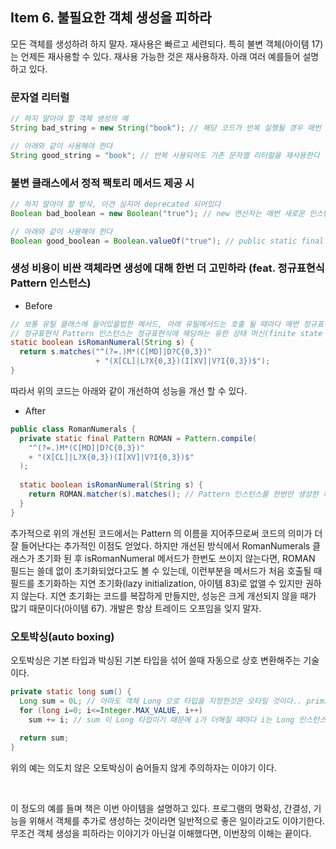 ## Item 6. 불필요한 객체 생성을 피하라



모든 객체를 생성하려 하지 말자.
재사용은 빠르고 세련되다. 특히 불변 객체(아이템 17)는 언제든 재사용할 수 있다.
재사용 가능한 것은 재사용하자. 아래 여러 예를들어 설명하고 있다.



### 문자열 리터럴

```java
// 하지 말아야 할 객체 생성의 예
String bad_string = new String("book"); // 해당 코드가 반복 실행될 경우 매번 book 인스턴스를 생성한다

// 아래와 같이 사용해야 한다
String good_string = "book"; // 반복 사용되어도 기존 문자열 리터럴을 재사용한다
```



### 불변 클래스에서 정적 팩토리 메서드 제공 시 

```java
// 하지 말아야 할 방식, 이건 심지어 deprecated 되어있다
Boolean bad_boolean = new Boolean("true"); // new 연산자는 매번 새로운 인스턴스를 생성한다

// 아래와 같이 사용해야 한다
Boolean good_boolean = Boolean.valueOf("true"); // public static final 인스턴스를 리턴한다
```



### 생성 비용이 비싼 객체라면 생성에 대해 한번 더 고민하라 (feat. 정규표현식 Pattern 인스턴스)

- Before

```java
// 보통 유틸 클래스에 들어있을법한 메서드, 아래 유틸메서드는 호출 될 때마다 매번 정규표현식 Pattern 인스턴스를 생성한다
// 정규표현식 Pattern 인스턴스는 정규표현식에 해당하는 유한 상태 머신(finite state machine)을 만들기 때문에 인스턴스 생성 비용이 높다
static boolean isRomanNumeral(String s) {
  return s.matches("^(?=.)M*(C[MD]|D?C{0,3})" 
                   + "(X[CL]|L?X{0,3})(I[XV]|V?I{0,3})$");
}
```

따라서 위의 코드는 아래와 같이 개선하여 성능을 개선 할 수 있다.

- After

```java
public class RomanNumerals {
  private static final Pattern ROMAN = Pattern.compile(
    "^(?=.)M*(C[MD]|D?C{0,3})" 
    + "(X[CL]|L?X{0,3})(I[XV]|V?I{0,3})$"
  );
  
  static boolean isRomanNumeral(String s) {
    return ROMAN.matcher(s).matches(); // Pattern 인스턴스를 한번만 생성한 후 매번 재사용한다
  }
}
```

추가적으로 위의 개선된 코드에서는 Pattern 의 이름을 지어주므로써 코드의 의미가 더 잘 들어난다는 추가적인 이점도 얻었다.
하지만 개선된 방식에서 RomanNumerals 클래스가 초기화 된 후 isRomanNumeral 메서드가 한번도 쓰이지 않는다면, ROMAN 필드는 쓸데 없이 초기화되었다고도 볼 수 있는데, 이런부분을 메서드가 처음 호출될 때 필드를 초기화하는 지연 초기화(lazy initialization, 아이템 83)로 없앨 수 있지만 권하지 않는다.
지연 초기화는 코드를 복잡하게 만들지만, 성능은 크게 개선되지 않을 때가 많기 때문이다(아이템 67).
개발은 항상 트레이드 오프임을 잊지 말자.



### 오토박싱(auto boxing)

오토박싱은 기본 타입과 박싱된 기본 타입을 섞어 쓸때 자동으로 상호 변환해주는 기술이다.

```java
private static long sum() {
  Long sum = 0L; // 아마도 객체 Long 으로 타입을 지정한것은 오타일 것이다.. primitive long 타입으로 써야 한다
  for (long i=0; i<=Integer.MAX_VALUE, i++)
    sum += i; // sum 이 Long 타입이기 때문에 i가 더해질 때마다 i는 Long 인스턴스로 변환되어 계산되기에 몇배는 느리게 계산된다
  
  return sum;
}
```

위의 예는 의도치 않은 오토박싱이 숨어들지 않게 주의하자는 이야기 이다.



<br>

이 정도의 예를 들며 책은 이번 아이템을 설명하고 있다.
프로그램의 명확성, 간결성, 기능을 위해서 객체를 추가로 생성하는 것이라면 일반적으로 좋은 일이라고도 이야기한다.
무조건 객체 생성을 피하라는 이야기가 아닌걸 이해했다면, 이번장의 이해는 끝이다.

